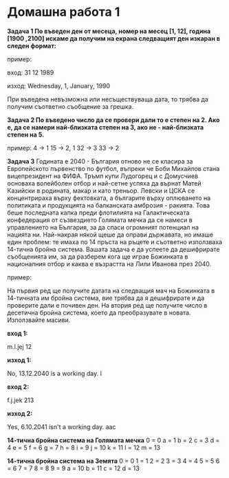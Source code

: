 # Домашна работа 1

**Задача 1
По въведен ден от месеца, номер на месец [1, 12], година [1900 ,2100] искаме да получим на екрана следващият ден изкаран в следен формат:**

пример:

вход: 31 12 1989

изход: Wednesday, 1, January, 1990

При въведена невъзможна или несъществуваща дата, то трябва да получим съответно съобщение за грешка.

**Задача 2
По въведено число да се провери дали то е степен на 2. Ако е, да се намери най-близката степен на 3, ако не - най-близката степен на 5.**

пример:
4 -> 1
15 -> 2, 1
32 -> 3
33 -> 2

**Задача 3**
Годината е 2040 - България отново не се класира за Европейското първенство по футбол, въпреки че Боби Михайлов стана вицепрезидент на ФИФА. Тръмп купи Лудогорец и с Домусчиев основаха волейболен отбор и най-сетне успяха да върнат Матей Казийски в родината, макар и като треньор. Левски и ЦСКА се концентрираха върху фехтовката, а българите върху оплюването на политиката и продукцията на балканската амброзия - ракията. Това беше последната капка преди флотилията на Галактическата конфедерация от съзвездието Голямата мечка да се намеси в управлението на България, за да спаси огромният потенциал на нацията ни. Най-накрая някой щеше да оправи държавата, но имаше един проблем: те имаха по 14 пръста на ръцете и съответно използваха 14-тична бройна система. Вашата задача е да успеете да дешифрирате съобщенията им, за да разберем кога ще играе Божинката в националния отбор и каква е възрастта на Лили Иванова през 2040.

пример:

На първия ред ще получите датата на следващия мач на Божинката в 14-тичната им бройна система, вие трябва да я дешифрирате и да проверите дали е почивен ден.
На втория ред ще получите число в десетична бройна система, което да преобразувате в новата.
Използвайте масиви.

**вход 1:**

m.l.jej
12

**изход 1:**

No, 13.12.2040 is a working day.
l

**вход 2:**

f.j.jek
213

**изход 2:**

Yes, 6.10.2041 isn't a working day.
aac

**14-тична бройна система на Голямата мечка**
0 = 0
a = 1
b = 2
c = 3
d = 4
e = 5
f = 6
g = 7
h = 8
i = 9
j = 10
k = 11
l = 12
m = 13

**14-тична бройна система на Земята**
0 = 0
1 = 1
2 = 2
3 = 3
4 = 4
5 = 5
6 = 6
7 = 7
8 = 8
9 = 9
a = 10
b = 11
c = 12
d = 13
